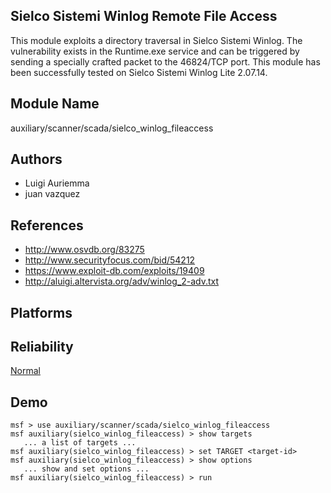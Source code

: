 ## Sielco Sistemi Winlog Remote File Access

This module exploits a directory traversal in Sielco Sistemi 
Winlog. The vulnerability exists in the Runtime.exe service 
and can be triggered by sending a specially crafted packet 
to the 46824/TCP port. This module has been successfully 
tested on Sielco Sistemi Winlog Lite 2.07.14.


## Module Name
auxiliary/scanner/scada/sielco_winlog_fileaccess

## Authors
* Luigi Auriemma
* juan vazquez


## References
* http://www.osvdb.org/83275
* http://www.securityfocus.com/bid/54212
* https://www.exploit-db.com/exploits/19409
* http://aluigi.altervista.org/adv/winlog_2-adv.txt




## Platforms


## Reliability
[Normal](https://github.com/rapid7/metasploit-framework/wiki/Exploit-Ranking)

## Demo

```
msf > use auxiliary/scanner/scada/sielco_winlog_fileaccess
msf auxiliary(sielco_winlog_fileaccess) > show targets
   ... a list of targets ...
msf auxiliary(sielco_winlog_fileaccess) > set TARGET <target-id>
msf auxiliary(sielco_winlog_fileaccess) > show options
   ... show and set options ...
msf auxiliary(sielco_winlog_fileaccess) > run
```
    
    